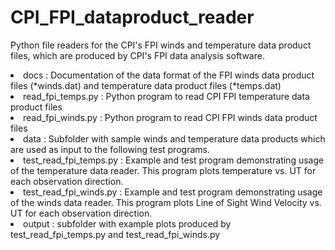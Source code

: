 # CPI_FPI_dataproduct_reader

Python file readers for the CPI's FPI winds and temperature data product files, which are produced by CPI's FPI data analysis software.
<li> docs : Documentation of the data format of the FPI winds data product files (*winds.dat) and temperature data product files (*temps.dat)
<li>read_fpi_temps.py : Python program to read CPI FPI temperature data product files
<li>read_fpi_winds.py : Python program to read CPI FPI winds data product files
<li>data : Subfolder with sample winds and temperature data products which are used as input to the following test programs.
<li>test_read_fpi_temps.py : Example and test program demonstrating usage of the temperature data reader. This program plots temperature vs. UT for each observation direction.
<li>test_read_fpi_winds.py : Example and test program demonstrating usage of the winds data reader. This program plots Line of Sight Wind Velocity vs. UT for each observation direction.
<li> output : subfolder with example plots produced by test_read_fpi_temps.py and test_read_fpi_winds.py
